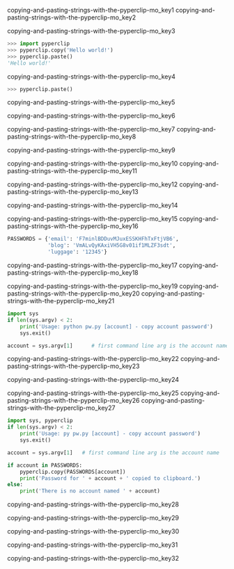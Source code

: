 copying-and-pasting-strings-with-the-pyperclip-mo_key1
copying-and-pasting-strings-with-the-pyperclip-mo_key2


copying-and-pasting-strings-with-the-pyperclip-mo_key3


```python
>>> import pyperclip
>>> pyperclip.copy('Hello world!')
>>> pyperclip.paste()
'Hello world!'
```
copying-and-pasting-strings-with-the-pyperclip-mo_key4


```python
>>> pyperclip.paste()
```
copying-and-pasting-strings-with-the-pyperclip-mo_key5


copying-and-pasting-strings-with-the-pyperclip-mo_key6


copying-and-pasting-strings-with-the-pyperclip-mo_key7
copying-and-pasting-strings-with-the-pyperclip-mo_key8


copying-and-pasting-strings-with-the-pyperclip-mo_key9


copying-and-pasting-strings-with-the-pyperclip-mo_key10
copying-and-pasting-strings-with-the-pyperclip-mo_key11


copying-and-pasting-strings-with-the-pyperclip-mo_key12
copying-and-pasting-strings-with-the-pyperclip-mo_key13


copying-and-pasting-strings-with-the-pyperclip-mo_key14



copying-and-pasting-strings-with-the-pyperclip-mo_key15
copying-and-pasting-strings-with-the-pyperclip-mo_key16
```python
PASSWORDS = {'email': 'F7minlBDDuvMJuxESSKHFhTxFtjVB6',
             'blog': 'VmALvQyKAxiVH5G8v01if1MLZF3sdt',
             'luggage': '12345'}
```
copying-and-pasting-strings-with-the-pyperclip-mo_key17
copying-and-pasting-strings-with-the-pyperclip-mo_key18



copying-and-pasting-strings-with-the-pyperclip-mo_key19
copying-and-pasting-strings-with-the-pyperclip-mo_key20
copying-and-pasting-strings-with-the-pyperclip-mo_key21
```python
import sys
if len(sys.argv) < 2:
    print('Usage: python pw.py [account] - copy account password')
    sys.exit()

account = sys.argv[1]      # first command line arg is the account name
```
copying-and-pasting-strings-with-the-pyperclip-mo_key22
copying-and-pasting-strings-with-the-pyperclip-mo_key23


copying-and-pasting-strings-with-the-pyperclip-mo_key24



copying-and-pasting-strings-with-the-pyperclip-mo_key25
copying-and-pasting-strings-with-the-pyperclip-mo_key26
copying-and-pasting-strings-with-the-pyperclip-mo_key27
```python
import sys, pyperclip
if len(sys.argv) < 2:
    print('Usage: py pw.py [account] - copy account password')
    sys.exit()

account = sys.argv[1]   # first command line arg is the account name

if account in PASSWORDS:
    pyperclip.copy(PASSWORDS[account])
    print('Password for ' + account + ' copied to clipboard.')
else:
    print('There is no account named ' + account)
```
copying-and-pasting-strings-with-the-pyperclip-mo_key28


copying-and-pasting-strings-with-the-pyperclip-mo_key29


copying-and-pasting-strings-with-the-pyperclip-mo_key30


copying-and-pasting-strings-with-the-pyperclip-mo_key31



copying-and-pasting-strings-with-the-pyperclip-mo_key32
